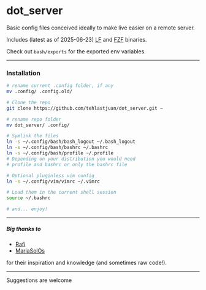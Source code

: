 # dot_server

Basic config files conceived ideally to make live easier on a remote server.

Includes (latest as of 2025-06-23) [LF](https://github.com/gokcehan/lf/releases) and [FZF](https://github.com/junegunn/fzf/releases) binaries.

Check out `bash/exports` for the exported env variables.

---

### Installation

```sh
# rename current .config folder, if any
mv .config/ .config.old/

# Clone the repo
git clone https://github.com/tehlastjuan/dot_server.git ~

# rename repo folder
mv dot_server/ .config/

# Symlink the files
ln -s ~/.config/bash/bash_logout ~/.bash_logout
ln -s ~/.config/bash/bashrc ~/.bashrc
ln -s ~/.config/bash/profile ~/.profile
# Depending on your distribution you would need
# profile and bashrc or only the bashrc file

# Optional pluginless vim config
ln -s ~/.config/vim/vimrc ~/.vimrc

# Load them in the current shell session
source ~/.bashrc

# and... enjoy!
```

---

##### Big thanks to

- [Rafi](https://github.com/rafi/.config.git)
- [MariaSolOs](https://github.com/MariaSolOs/dotfiles.git)

for their inspiration and knowledge (and sometimes raw code!).

---

Suggestions are welcome
